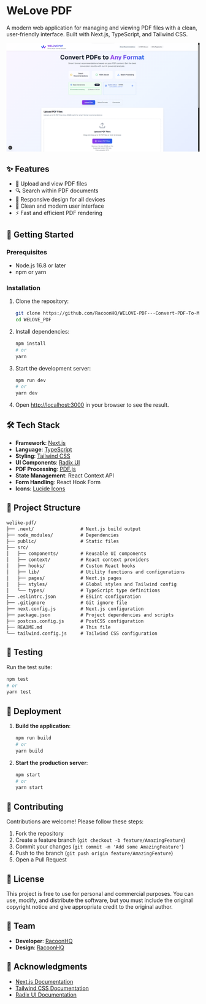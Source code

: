 # WeLove PDF

A modern web application for managing and viewing PDF files with a clean, user-friendly interface. Built with Next.js, TypeScript, and Tailwind CSS.

![WeLike PDF Screenshot](./public/screenshot.png)

## ✨ Features

- 📄 Upload and view PDF files
- 🔍 Search within PDF documents
- 📱 Responsive design for all devices
- 🎨 Clean and modern user interface
- ⚡ Fast and efficient PDF rendering

## 🚀 Getting Started

### Prerequisites

- Node.js 16.8 or later
- npm or yarn

### Installation

1. Clone the repository:
   ```bash
   git clone https://github.com/RacoonHQ/WELOVE-PDF---Convert-PDF-To-Many-Formats.git
   cd WELOVE_PDF
   ```

2. Install dependencies:
   ```bash
   npm install
   # or
   yarn
   ```

3. Start the development server:
   ```bash
   npm run dev
   # or
   yarn dev
   ```

4. Open [http://localhost:3000](http://localhost:3000) in your browser to see the result.

## 🛠️ Tech Stack

- **Framework**: [Next.js](https://nextjs.org/)
- **Language**: [TypeScript](https://www.typescriptlang.org/)
- **Styling**: [Tailwind CSS](https://tailwindcss.com/)
- **UI Components**: [Radix UI](https://www.radix-ui.com/)
- **PDF Processing**: [PDF.js](https://mozilla.github.io/pdf.js/)
- **State Management**: React Context API
- **Form Handling**: React Hook Form
- **Icons**: [Lucide Icons](https://lucide.dev/)

## 📂 Project Structure

```
welike-pdf/
├── .next/                 # Next.js build output
├── node_modules/          # Dependencies
├── public/                # Static files
├── src/
│   ├── components/        # Reusable UI components
│   ├── context/           # React context providers
│   ├── hooks/             # Custom React hooks
│   ├── lib/               # Utility functions and configurations
│   ├── pages/             # Next.js pages
│   ├── styles/            # Global styles and Tailwind config
│   └── types/             # TypeScript type definitions
├── .eslintrc.json         # ESLint configuration
├── .gitignore             # Git ignore file
├── next.config.js         # Next.js configuration
├── package.json           # Project dependencies and scripts
├── postcss.config.js      # PostCSS configuration
├── README.md              # This file
└── tailwind.config.js     # Tailwind CSS configuration
```

## 🧪 Testing

Run the test suite:

```bash
npm test
# or
yarn test
```

## 🚀 Deployment

1. **Build the application**:
   ```bash
   npm run build
   # or
   yarn build
   ```

2. **Start the production server**:
   ```bash
   npm start
   # or
   yarn start
   ```

## 🤝 Contributing

Contributions are welcome! Please follow these steps:

1. Fork the repository
2. Create a feature branch (`git checkout -b feature/AmazingFeature`)
3. Commit your changes (`git commit -m 'Add some AmazingFeature'`)
4. Push to the branch (`git push origin feature/AmazingFeature`)
5. Open a Pull Request

## 📄 License

This project is free to use for personal and commercial purposes. You can use, modify, and distribute the software, but you must include the original copyright notice and give appropriate credit to the original author.

## 👥 Team

- **Developer**: [RacoonHQ](https://github.com/RacoonHQ)
- **Design**: [RacoonHQ](https://github.com/RacoonHQ)

## 🙏 Acknowledgments

- [Next.js Documentation](https://nextjs.org/docs)
- [Tailwind CSS Documentation](https://tailwindcss.com/docs)
- [Radix UI Documentation](https://www.radix-ui.com/docs)
